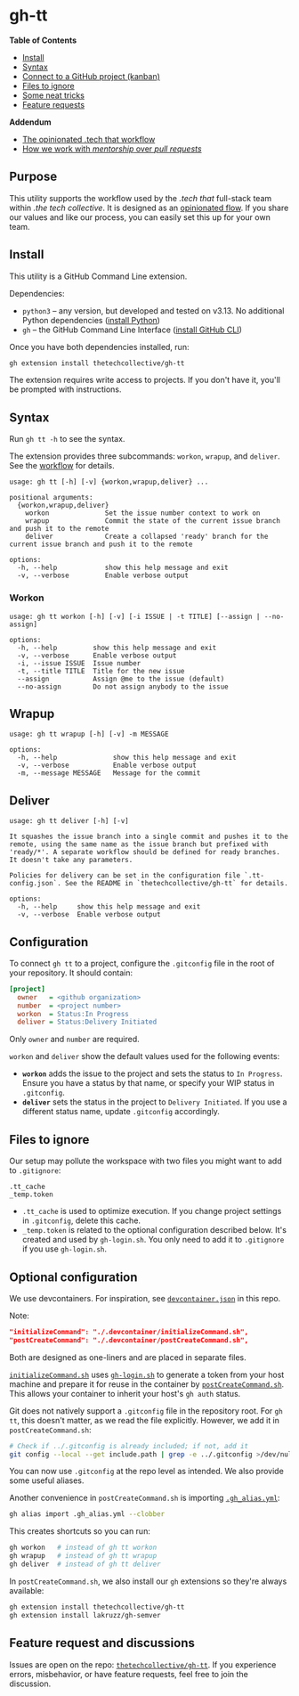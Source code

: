 # gh-tt

**Table of Contents**

- [Install](#install)
- [Syntax](#syntax)
- [Connect to a GitHub project (kanban)](#configuration)
- [Files to ignore](#files-to-ignore)
- [Some neat tricks](#optional-configuration)
- [Feature requests](#feature-request-and-discussions)

**Addendum**
 - [The opinionated .tech that workflow](docs/workflow.md)
 - [How we work with _mentorship_ over _pull requests_](docs/responsibles.md)

## Purpose

This utility supports the workflow used by the _.tech that_ full-stack team within _.the tech collective_. It is designed as an [opinionated flow](docs/workflow.md). If you share our values and like our process, you can easily set this up for your own team.

## Install

This utility is a GitHub Command Line extension.

Dependencies:

- `python3` – any version, but developed and tested on v3.13. No additional Python dependencies ([install Python](https://www.python.org/downloads/))
- `gh` – the GitHub Command Line Interface ([install GitHub CLI](https://github.com/cli/cli#installation))

Once you have both dependencies installed, run:

```sh
gh extension install thetechcollective/gh-tt
```

The extension requires write access to projects. If you don't have it, you'll be prompted with instructions.

## Syntax

Run `gh tt -h` to see the syntax.

The extension provides three subcommands: `workon`, `wrapup`, and `deliver`. See the [workflow](docs/workflow.md) for details.

```
usage: gh tt [-h] [-v] {workon,wrapup,deliver} ...

positional arguments:
  {workon,wrapup,deliver}
    workon              Set the issue number context to work on
    wrapup              Commit the state of the current issue branch and push it to the remote
    deliver             Create a collapsed 'ready' branch for the current issue branch and push it to the remote

options:
  -h, --help            show this help message and exit
  -v, --verbose         Enable verbose output
```

### Workon

```
usage: gh tt workon [-h] [-v] [-i ISSUE | -t TITLE] [--assign | --no-assign]

options:
  -h, --help         show this help message and exit
  -v, --verbose      Enable verbose output
  -i, --issue ISSUE  Issue number
  -t, --title TITLE  Title for the new issue
  --assign           Assign @me to the issue (default)
  --no-assign        Do not assign anybody to the issue
```

## Wrapup

```
usage: gh tt wrapup [-h] [-v] -m MESSAGE

options:
  -h, --help              show this help message and exit
  -v, --verbose           Enable verbose output
  -m, --message MESSAGE   Message for the commit
```

## Deliver

```
usage: gh tt deliver [-h] [-v]

It squashes the issue branch into a single commit and pushes it to the remote, using the same name as the issue branch but prefixed with 'ready/*'. A separate workflow should be defined for ready branches. It doesn't take any parameters.

Policies for delivery can be set in the configuration file `.tt-config.json`. See the README in `thetechcollective/gh-tt` for details.

options:
  -h, --help     show this help message and exit
  -v, --verbose  Enable verbose output
```

## Configuration

To connect `gh tt` to a project, configure the `.gitconfig` file in the root of your repository. It should contain:

```ini
[project]
  owner   = <github organization>
  number  = <project number>
  workon  = Status:In Progress
  deliver = Status:Delivery Initiated
```

Only `owner` and `number` are required.

`workon` and `deliver` show the default values used for the following events:

- **`workon`** adds the issue to the project and sets the status to `In Progress`. Ensure you have a status by that name, or specify your WIP status in `.gitconfig`.
- **`deliver`** sets the status in the project to `Delivery Initiated`. If you use a different status name, update `.gitconfig` accordingly.

## Files to ignore

Our setup may pollute the workspace with two files you might want to add to `.gitignore`:

```gitignore
.tt_cache
_temp.token
```

- `.tt_cache` is used to optimize execution. If you change project settings in `.gitconfig`, delete this cache.
- `_temp.token` is related to the optional configuration described below. It's created and used by `gh-login.sh`. You only need to add it to `.gitignore` if you use `gh-login.sh`.

## Optional configuration

We use devcontainers. For inspiration, see [`devcontainer.json`](.devcontainer/devcontainer.json) in this repo.

Note:

```json
"initializeCommand": "./.devcontainer/initializeCommand.sh",
"postCreateCommand": "./.devcontainer/postCreateCommand.sh",
```

Both are designed as one-liners and are placed in separate files.

[`initializeCommand.sh`](.devcontainer/initializeCommand.sh) uses [`gh-login.sh`](.devcontainer/gh-login.sh) to generate a token from your host machine and prepare it for reuse in the container by [`postCreateCommand.sh`](.devcontainer/postCreateCommand.sh). This allows your container to inherit your host's `gh auth` status.

Git does not natively support a `.gitconfig` file in the repository root. For `gh tt`, this doesn't matter, as we read the file explicitly. However, we add it in `postCreateCommand.sh`:

```sh
# Check if ../.gitconfig is already included; if not, add it
git config --local --get include.path | grep -e ../.gitconfig >/dev/null 2>&1 || git config --local --add include.path ../.gitconfig
```

You can now use `.gitconfig` at the repo level as intended. We also provide some useful aliases.

Another convenience in `postCreateCommand.sh` is importing [`.gh_alias.yml`](.gh_alias.yml):

```sh
gh alias import .gh_alias.yml --clobber
```

This creates shortcuts so you can run:

```sh
gh workon   # instead of gh tt workon
gh wrapup   # instead of gh tt wrapup
gh deliver  # instead of gh tt deliver
```

In `postCreateCommand.sh`, we also install our `gh` extensions so they're always available:

```sh
gh extension install thetechcollective/gh-tt
gh extension install lakruzz/gh-semver
```

## Feature request and discussions

Issues are open on the repo: [`thetechcollective/gh-tt`](https://github.com/thetechcollective/gh-tt/issues). If you experience errors, misbehavior, or have feature requests, feel free to join the discussion.
